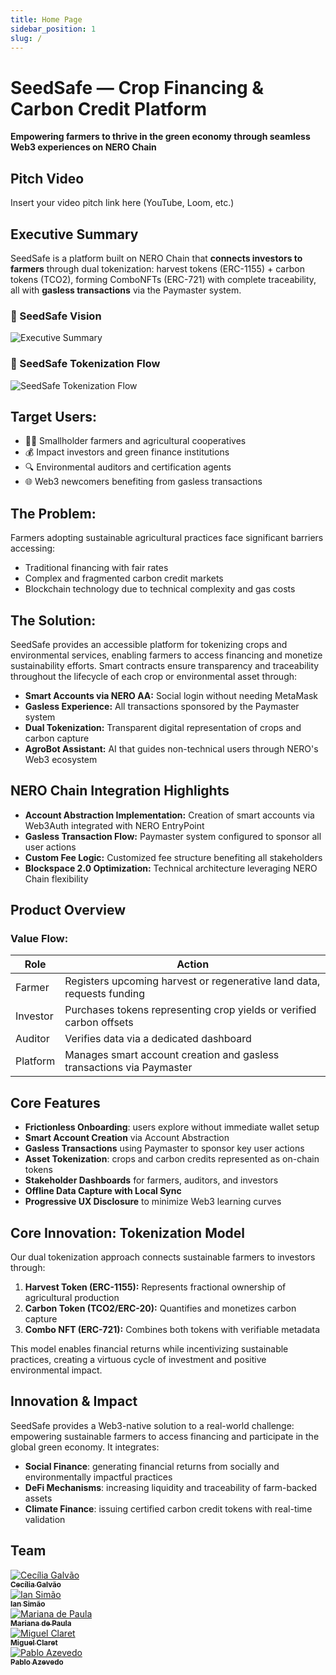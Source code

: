 ```yaml
---
title: Home Page
sidebar_position: 1
slug: /
---
```


# SeedSafe — Crop Financing & Carbon Credit Platform  

**Empowering farmers to thrive in the green economy through seamless Web3 experiences on NERO Chain**

## Pitch Video  
Insert your video pitch link here (YouTube, Loom, etc.)

## Executive Summary

SeedSafe is a platform built on NERO Chain that **connects investors to farmers** through dual tokenization: harvest tokens (ERC-1155) + carbon tokens (TCO2), forming ComboNFTs (ERC-721) with complete traceability, all with **gasless transactions** via the Paymaster system.

### 🌱 SeedSafe Vision
  <div style={{ margin: 15, textAlign: 'center' }}>
      <img src={require("../static/img/ExecutiveSummary.png").default} style={{ borderRadius: '10%'}} alt="Executive Summary" />
      <br />
  </div>

### 🔄 SeedSafe Tokenization Flow
  <div style={{ margin: 15, textAlign: 'center' }}>
      <img src={require("../static/img/TokenizationFlow.png").default} style={{ borderRadius: '10%'}} alt="SeedSafe Tokenization Flow" />
      <br />
  </div>

## Target Users:
- 👨‍🌾 Smallholder farmers and agricultural cooperatives  
- 💰 Impact investors and green finance institutions  
- 🔍 Environmental auditors and certification agents  
- 🌐 Web3 newcomers benefiting from gasless transactions

## The Problem:
Farmers adopting sustainable agricultural practices face significant barriers accessing:
- Traditional financing with fair rates
- Complex and fragmented carbon credit markets
- Blockchain technology due to technical complexity and gas costs

## The Solution:
SeedSafe provides an accessible platform for tokenizing crops and environmental services, enabling farmers to access financing and monetize sustainability efforts. Smart contracts ensure transparency and traceability throughout the lifecycle of each crop or environmental asset through:

- **Smart Accounts via NERO AA:** Social login without needing MetaMask
- **Gasless Experience:** All transactions sponsored by the Paymaster system
- **Dual Tokenization:** Transparent digital representation of crops and carbon capture
- **AgroBot Assistant:** AI that guides non-technical users through NERO's Web3 ecosystem

## NERO Chain Integration Highlights

- **Account Abstraction Implementation:** Creation of smart accounts via Web3Auth integrated with NERO EntryPoint
- **Gasless Transaction Flow:** Paymaster system configured to sponsor all user actions
- **Custom Fee Logic:** Customized fee structure benefiting all stakeholders
- **Blockspace 2.0 Optimization:** Technical architecture leveraging NERO Chain flexibility

## Product Overview

### Value Flow:

| Role            | Action                                                                  |
|------------------|--------------------------------------------------------------------------|
| Farmer           | Registers upcoming harvest or regenerative land data, requests funding  |
| Investor         | Purchases tokens representing crop yields or verified carbon offsets    |
| Auditor          | Verifies data via a dedicated dashboard                                 |
| Platform         | Manages smart account creation and gasless transactions via Paymaster   |

## Core Features

- **Frictionless Onboarding**: users explore without immediate wallet setup  
- **Smart Account Creation** via Account Abstraction  
- **Gasless Transactions** using Paymaster to sponsor key user actions  
- **Asset Tokenization**: crops and carbon credits represented as on-chain tokens  
- **Stakeholder Dashboards** for farmers, auditors, and investors  
- **Offline Data Capture with Local Sync**  
- **Progressive UX Disclosure** to minimize Web3 learning curves  

## Core Innovation: Tokenization Model

Our dual tokenization approach connects sustainable farmers to investors through:

1. **Harvest Token (ERC-1155):** Represents fractional ownership of agricultural production
2. **Carbon Token (TCO2/ERC-20):** Quantifies and monetizes carbon capture
3. **Combo NFT (ERC-721):** Combines both tokens with verifiable metadata

This model enables financial returns while incentivizing sustainable practices, creating a virtuous cycle of investment and positive environmental impact.

## Innovation & Impact

SeedSafe provides a Web3-native solution to a real-world challenge: empowering sustainable farmers to access financing and participate in the global green economy. It integrates:

- **Social Finance**: generating financial returns from socially and environmentally impactful practices  
- **DeFi Mechanisms**: increasing liquidity and traceability of farm-backed assets  
- **Climate Finance**: issuing certified carbon credit tokens with real-time validation  

## Team

<div style={{ display: 'flex', flexWrap: 'wrap', justifyContent: 'center' }}>
  <div style={{ margin: 15, textAlign: 'center' }}>
    <a href="https://www.linkedin.com/in/ceciliagalvaoo/">
      <img src={require("../static/img/Cecilia.png").default} style={{ borderRadius: '10%', width: 150 }} alt="Cecília Galvão" />
      <br />
      <sub><b>Cecília Galvão</b></sub>
    </a>
  </div>
  <div style={{ margin: 15, textAlign: 'center' }}>
    <a href="https://www.linkedin.com/in/ian-pereira-simao/">
      <img src={require("../static/img/Ian.png").default} style={{ borderRadius: '10%', width: 150 }} alt="Ian Simão" />
      <br />
      <sub><b>Ian Simão</b></sub>
    </a>
  </div>
  <div style={{ margin: 15, textAlign: 'center' }}>
    <a href="https://www.linkedin.com/in/marianadepaulabarbosa/">
      <img src={require("../static/img/Mariana.png").default} style={{ borderRadius: '10%', width: 150 }} alt="Mariana de Paula" />
      <br />
      <sub><b>Mariana de Paula</b></sub>
    </a>
  </div>
  <div style={{ margin: 15, textAlign: 'center' }}>
    <a href="https://www.linkedin.com/in/miguelclaret/">
      <img src={require("../static/img/Claret.png").default} style={{ borderRadius: '10%', width: 150 }} alt="Miguel Claret" />
      <br />
      <sub><b>Miguel Claret</b></sub>
    </a>
  </div>
  <div style={{ margin: 15, textAlign: 'center' }}>
    <a href="https://www.linkedin.com/in/pabloazevedo/">
      <img src={require("../static/img/Pablo.png").default} style={{ borderRadius: '10%', width: 150 }} alt="Pablo Azevedo" />
      <br />
      <sub><b>Pablo Azevedo</b></sub>
    </a>
  </div>
</div>